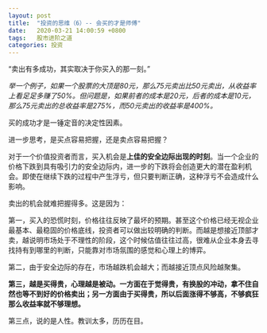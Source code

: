 ```yaml
---
layout: post
title:  "投资的思维（6）-- 会买的才是师傅"
date:   2020-03-21 14:00:59 +0800
tags:   股市进阶之道
categories: 投资
---
```


“卖出有多成功，其实取决于你买入的那一刻。”

*举一个例子，如果一个股票的大顶是80元，那么75元卖出比50元卖出，从收益率上看足足多赚了50%。但问题是，如果前者的成本是20元，后者的成本是10元，那么75元卖出的总收益率是275%，而50元卖出的收益率是400%。*

买的成功才是一锤定音的决定性因素。

进一步思考，是买点容易把握，还是卖点容易把握？

对于一个价值投资者而言，买入机会是**上佳的安全边际出现的时刻**。当一个企业的价格下跌到具有吸引力的安全边际内，进一步的下跌将会创造更大的潜在盈利机会。即使在继续下跌的过程中产生浮亏，但只要判断正确，这种浮亏不会造成什么影响。

卖出的机会就难把握得多。这是因为：

第一，买入的恐慌时刻，价格往往反映了最坏的预期。甚至这个价格已经无视企业最基本、最稳固的价格底线，投资者可以做出较明确的判断。而越是想接近顶部才卖，越说明市场处于不理性的阶段，这个时候估值往往过高，很难从企业本身去寻找持有到哪里的判断，只能靠对市场氛围的感觉和心理上的博弈。

第二，由于安全边际的存在，市场越跌机会越大；而越接近顶点风险越聚集。

**第三，越是买得贵，心理越是被动。一方面在于觉得贵，有换股的冲动，拿不住自然也等不到好的价格卖出；另一方面由于买得贵，所以后面涨得不够高，不够疯狂那么收益率就不够理想。**

第三点，说的是人性。教训太多，历历在目。